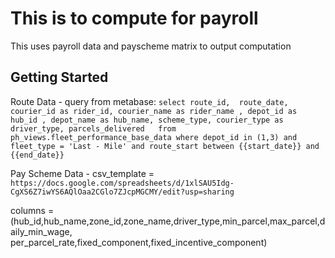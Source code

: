 # This is to compute for payroll

This uses payroll data and payscheme matrix to output computation

## Getting Started

Route Data - query from metabase:
`select route_id,  route_date, courier_id as rider_id, courier_name as rider_name , depot_id as hub_id , depot_name as hub_name, scheme_type, courier_type as driver_type, parcels_delivered   from ph_views.fleet_performance_base_data where depot_id in (1,3) and fleet_type = 'Last - Mile' and route_start between {{start_date}} and {{end_date}}`

Pay Scheme Data -
csv_template = `https://docs.google.com/spreadsheets/d/1xlSAU5Idg-CgXS6Z7iwYS6AQlOaa2CGlo7ZJcpMGCMY/edit?usp=sharing`

columns = (hub_id,hub_name,zone_id,zone_name,driver_type,min_parcel,max_parcel,daily_min_wage,	per_parcel_rate,fixed_component,fixed_incentive_component)

